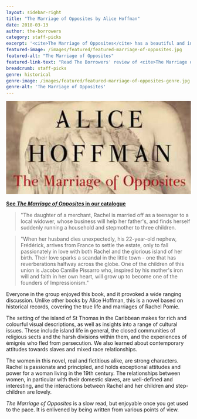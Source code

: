 ```yaml
---
layout: sidebar-right
title: "The Marriage of Opposites by Alice Hoffman"
date: 2018-03-13
author: the-borrowers
category: staff-picks
excerpt: '<cite>The Marriage of Opposites</cite> has a beautiful and interesting setting, strong characters and well-defined relationships.'
featured-image: /images/featured/featured-marriage-of-opposites.jpg
featured-alt: "The Marriage of Opposites"
featured-link-text: "Read The Borrowers' review of <cite>The Marriage of Opposites</cite>"
breadcrumb: staff-picks
genre: historical
genre-image: /images/featured/featured-marriage-of-opposites-genre.jpg
genre-alt: 'The Marriage of Opposites'
---
```


![The Marriage of Opposites](/images/featured/featured-marriage-of-opposites.jpg)

**[See <cite>The Marriage of Opposites</cite> in our catalogue](https://suffolk.spydus.co.uk/cgi-bin/spydus.exe/ENQ/OPAC/BIBENQ?BRN=1804179)**

> "The daughter of a merchant, Rachel is married off as a teenager to a local widower, whose business will help her father's, and finds herself suddenly running a household and stepmother to three children.

> "When her husband dies unexpectedly, his 22-year-old nephew, Frédérick, arrives from France to settle the estate, only to fall passionately in love with both Rachel and the glorious island of her birth. Their love sparks a scandal in the little town - one that has reverberations halfway across the globe. One of the children of this union is Jacobo Camille Pissarro who, inspired by his mother's iron will and faith in her own heart, will grow up to become one of the founders of Impressionism."

Everyone in the group enjoyed this book, and it provoked a wide ranging discussion. Unlike other books by Alice Hoffman, this is a novel based on historical records, covering the true life and marriages of Rachel Pomie.

The setting of the island of St Thomas in the Caribbean makes for rich and colourful visual descriptions, as well as insights into a range of cultural issues. These include island life in general, the closed communities of religious sects and the harsh divisions within them, and the experiences of émigrés who fled from persecution. We also learned about contemporary attitudes towards slaves and mixed race relationships.

The women in this novel, real and fictitious alike, are strong characters. Rachel is passionate and principled, and holds exceptional attitudes and power for a woman living in the 19th century. The relationships between women, in particular with their domestic slaves, are well-defined and interesting, and the interactions between Rachel and her children and step-children are lovely.

<cite>The Marriage of Opposites</cite> is a slow read, but enjoyable once you get used to the pace. It is enlivened by being written from various points of view.
